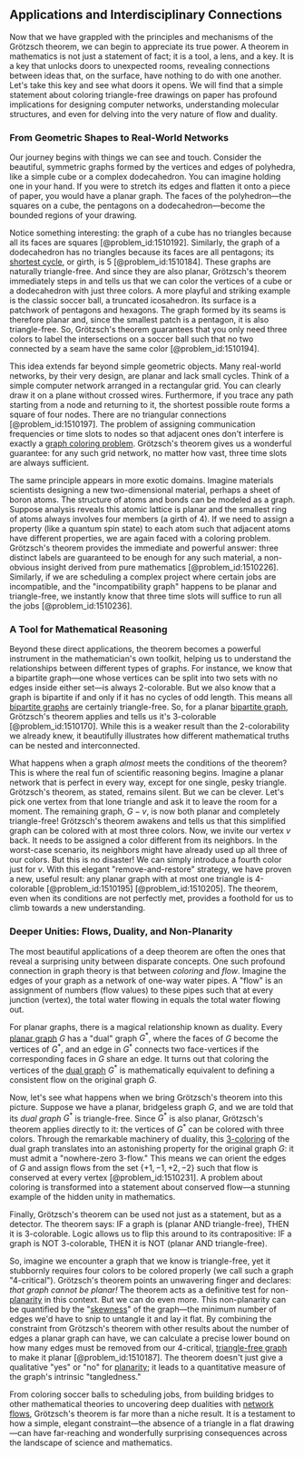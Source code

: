 ## Applications and Interdisciplinary Connections

Now that we have grappled with the principles and mechanisms of the Grötzsch theorem, we can begin to appreciate its true power. A theorem in mathematics is not just a statement of fact; it is a tool, a lens, and a key. It is a key that unlocks doors to unexpected rooms, revealing connections between ideas that, on the surface, have nothing to do with one another. Let's take this key and see what doors it opens. We will find that a simple statement about coloring triangle-free drawings on paper has profound implications for designing computer networks, understanding molecular structures, and even for delving into the very nature of flow and duality.

### From Geometric Shapes to Real-World Networks

Our journey begins with things we can see and touch. Consider the beautiful, symmetric graphs formed by the vertices and edges of polyhedra, like a simple cube or a complex dodecahedron. You can imagine holding one in your hand. If you were to stretch its edges and flatten it onto a piece of paper, you would have a planar graph. The faces of the polyhedron—the squares on a cube, the pentagons on a dodecahedron—become the bounded regions of your drawing.

Notice something interesting: the graph of a cube has no triangles because all its faces are squares [@problem_id:1510192]. Similarly, the graph of a dodecahedron has no triangles because its faces are all pentagons; its [shortest cycle](@article_id:275884), or girth, is 5 [@problem_id:1510184]. These graphs are naturally triangle-free. And since they are also planar, Grötzsch's theorem immediately steps in and tells us that we can color the vertices of a cube or a dodecahedron with just three colors. A more playful and striking example is the classic soccer ball, a truncated icosahedron. Its surface is a patchwork of pentagons and hexagons. The graph formed by its seams is therefore planar and, since the smallest patch is a pentagon, it is also triangle-free. So, Grötzsch's theorem guarantees that you only need three colors to label the intersections on a soccer ball such that no two connected by a seam have the same color [@problem_id:1510194].

This idea extends far beyond simple geometric objects. Many real-world networks, by their very design, are planar and lack small cycles. Think of a simple computer network arranged in a rectangular grid. You can clearly draw it on a plane without crossed wires. Furthermore, if you trace any path starting from a node and returning to it, the shortest possible route forms a square of four nodes. There are no triangular connections [@problem_id:1510197]. The problem of assigning communication frequencies or time slots to nodes so that adjacent ones don't interfere is exactly a [graph coloring problem](@article_id:262828). Grötzsch's theorem gives us a wonderful guarantee: for any such grid network, no matter how vast, three time slots are always sufficient.

The same principle appears in more exotic domains. Imagine materials scientists designing a new two-dimensional material, perhaps a sheet of boron atoms. The structure of atoms and bonds can be modeled as a graph. Suppose analysis reveals this atomic lattice is planar and the smallest ring of atoms always involves four members (a girth of 4). If we need to assign a property (like a quantum spin state) to each atom such that adjacent atoms have different properties, we are again faced with a coloring problem. Grötzsch's theorem provides the immediate and powerful answer: three distinct labels are guaranteed to be enough for any such material, a non-obvious insight derived from pure mathematics [@problem_id:1510226]. Similarly, if we are scheduling a complex project where certain jobs are incompatible, and the "incompatibility graph" happens to be planar and triangle-free, we instantly know that three time slots will suffice to run all the jobs [@problem_id:1510236].

### A Tool for Mathematical Reasoning

Beyond these direct applications, the theorem becomes a powerful instrument in the mathematician's own toolkit, helping us to understand the relationships between different types of graphs. For instance, we know that a bipartite graph—one whose vertices can be split into two sets with no edges inside either set—is always 2-colorable. But we also know that a graph is bipartite if and only if it has no cycles of odd length. This means all [bipartite graphs](@article_id:261957) are certainly triangle-free. So, for a planar [bipartite graph](@article_id:153453), Grötzsch's theorem applies and tells us it's 3-colorable [@problem_id:1510170]. While this is a weaker result than the 2-colorability we already knew, it beautifully illustrates how different mathematical truths can be nested and interconnected.

What happens when a graph *almost* meets the conditions of the theorem? This is where the real fun of scientific reasoning begins. Imagine a planar network that is perfect in every way, except for one single, pesky triangle. Grötzsch's theorem, as stated, remains silent. But we can be clever. Let's pick one vertex from that lone triangle and ask it to leave the room for a moment. The remaining graph, $G-v$, is now both planar and completely triangle-free! Grötzsch's theorem awakens and tells us that this simplified graph can be colored with at most three colors. Now, we invite our vertex $v$ back. It needs to be assigned a color different from its neighbors. In the worst-case scenario, its neighbors might have already used up all three of our colors. But this is no disaster! We can simply introduce a fourth color just for $v$. With this elegant "remove-and-restore" strategy, we have proven a new, useful result: any planar graph with at most one triangle is 4-colorable [@problem_id:1510195] [@problem_id:1510205]. The theorem, even when its conditions are not perfectly met, provides a foothold for us to climb towards a new understanding.

### Deeper Unities: Flows, Duality, and Non-Planarity

The most beautiful applications of a deep theorem are often the ones that reveal a surprising unity between disparate concepts. One such profound connection in graph theory is that between *coloring* and *flow*. Imagine the edges of your graph as a network of one-way water pipes. A "flow" is an assignment of numbers (flow values) to these pipes such that at every junction (vertex), the total water flowing in equals the total water flowing out.

For planar graphs, there is a magical relationship known as duality. Every [planar graph](@article_id:269143) $G$ has a "dual" graph $G^*$, where the faces of $G$ become the vertices of $G^*$, and an edge in $G^*$ connects two face-vertices if the corresponding faces in $G$ share an edge. It turns out that coloring the vertices of the [dual graph](@article_id:266781) $G^*$ is mathematically equivalent to defining a consistent flow on the original graph $G$.

Now, let's see what happens when we bring Grötzsch's theorem into this picture. Suppose we have a planar, bridgeless graph $G$, and we are told that its *dual graph* $G^*$ is triangle-free. Since $G^*$ is also planar, Grötzsch's theorem applies directly to it: the vertices of $G^*$ can be colored with three colors. Through the remarkable machinery of duality, this [3-coloring](@article_id:272877) of the dual graph translates into an astonishing property for the original graph $G$: it must admit a "nowhere-zero 3-flow." This means we can orient the edges of $G$ and assign flows from the set $\{+1, -1, +2, -2\}$ such that flow is conserved at every vertex [@problem_id:1510231]. A problem about coloring is transformed into a statement about conserved flow—a stunning example of the hidden unity in mathematics.

Finally, Grötzsch's theorem can be used not just as a statement, but as a detector. The theorem says: IF a graph is (planar AND triangle-free), THEN it is 3-colorable. Logic allows us to flip this around to its contrapositive: IF a graph is NOT 3-colorable, THEN it is NOT (planar AND triangle-free).

So, imagine we encounter a graph that we know is triangle-free, yet it stubbornly requires four colors to be colored properly (we call such a graph "4-critical"). Grötzsch's theorem points an unwavering finger and declares: *that graph cannot be planar!* The theorem acts as a definitive test for non-[planarity](@article_id:274287) in this context. But we can do even more. This non-planarity can be quantified by the "[skewness](@article_id:177669)" of the graph—the minimum number of edges we'd have to snip to untangle it and lay it flat. By combining the constraint from Grötzsch's theorem with other results about the number of edges a planar graph can have, we can calculate a precise lower bound on how many edges must be removed from our 4-critical, [triangle-free graph](@article_id:275552) to make it planar [@problem_id:1510187]. The theorem doesn't just give a qualitative "yes" or "no" for [planarity](@article_id:274287); it leads to a quantitative measure of the graph's intrinsic "tangledness."

From coloring soccer balls to scheduling jobs, from building bridges to other mathematical theories to uncovering deep dualities with [network flows](@article_id:268306), Grötzsch's theorem is far more than a niche result. It is a testament to how a simple, elegant constraint—the absence of a triangle in a flat drawing—can have far-reaching and wonderfully surprising consequences across the landscape of science and mathematics.